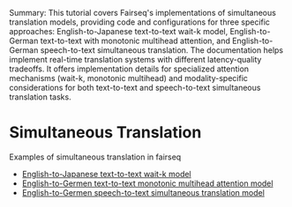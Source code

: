 Summary: This tutorial covers Fairseq's implementations of simultaneous translation models, providing code and configurations for three specific approaches: English-to-Japanese text-to-text wait-k model, English-to-German text-to-text with monotonic multihead attention, and English-to-German speech-to-text simultaneous translation. The documentation helps implement real-time translation systems with different latency-quality tradeoffs. It offers implementation details for specialized attention mechanisms (wait-k, monotonic multihead) and modality-specific considerations for both text-to-text and speech-to-text simultaneous translation tasks.

# Simultaneous Translation
Examples of simultaneous translation in fairseq
- [English-to-Japanese text-to-text wait-k model](docs/enja-waitk.md)
- [English-to-Germen text-to-text monotonic multihead attention model](docs/ende-mma.md)
- [English-to-Germen speech-to-text simultaneous translation model](../speech_to_text/docs/simulst_mustc_example.md)
